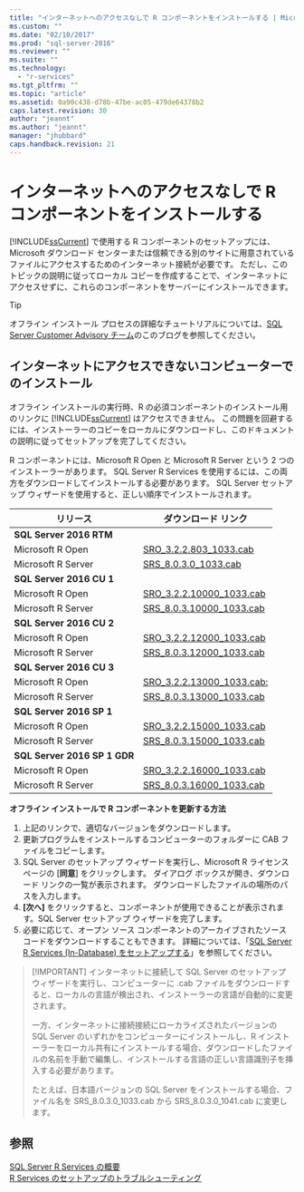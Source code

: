 ```yaml
---
title: "インターネットへのアクセスなしで R コンポーネントをインストールする | Microsoft Docs"
ms.custom: ""
ms.date: "02/10/2017"
ms.prod: "sql-server-2016"
ms.reviewer: ""
ms.suite: ""
ms.technology: 
  - "r-services"
ms.tgt_pltfrm: ""
ms.topic: "article"
ms.assetid: 0a90c438-d78b-47be-ac05-479de64378b2
caps.latest.revision: 30
author: "jeannt"
ms.author: "jeannt"
manager: "jhubbard"
caps.handback.revision: 21
---
```

# インターネットへのアクセスなしで R コンポーネントをインストールする
  [!INCLUDE[ssCurrent](../../includes/sscurrent-md.md)] で使用する R コンポーネントのセットアップには、Microsoft ダウンロード センターまたは信頼できる別のサイトに用意されているファイルにアクセスするためのインターネット接続が必要です。 ただし、このトピックの説明に従ってローカル コピーを作成することで、インターネットにアクセスせずに、これらのコンポーネントをサーバーにインストールできます。  
  
  > [!TIP]
  > 
  > オフライン インストール プロセスの詳細なチュートリアルについては、[SQL Server Customer Advisory チーム](https://blogs.msdn.microsoft.com/sqlcat/2016/10/20/do-it-right-deploying-sql-server-r-services-on-computers-without-internet-access/)のこのブログを参照してください。
  
## <a name="installation-on-computers-with-no-internet-access"></a>インターネットにアクセスできないコンピューターでのインストール  
 オフライン インストールの実行時、R の必須コンポーネントのインストール用のリンクに [!INCLUDE[ssCurrent](../../includes/sscurrent-md.md)] はアクセスできません。 この問題を回避するには、インストーラーのコピーをローカルにダウンロードし、このドキュメントの説明に従ってセットアップを完了してください。
 
 R コンポーネントには、Microsoft R Open と Microsoft R Server という 2 つのインストーラーがあります。 SQL Server R Services を使用するには、この両方をダウンロードしてインストールする必要があります。 SQL Server セットアップ ウィザードを使用すると、正しい順序でインストールされます。


リリース  |ダウンロード リンク  
---------|---------
**SQL Server 2016 RTM**     |           
Microsoft R Open     |[SRO_3.2.2.803_1033.cab](https://go.microsoft.com/fwlink/?LinkId=761266)     
Microsoft R Server     |[SRS_8.0.3.0_1033.cab](https://go.microsoft.com/fwlink/?LinkId=735051)      
**SQL Server 2016 CU 1**     |           
Microsoft R Open     |[SRO_3.2.2.10000_1033.cab](https://go.microsoft.com/fwlink/?LinkId=808803)     
Microsoft R Server     |[SRS_8.0.3.10000_1033.cab](https://go.microsoft.com/fwlink/?LinkId=808805)      
**SQL Server 2016 CU 2**     |           
Microsoft R Open     |[SRO_3.2.2.12000_1033.cab](https://go.microsoft.com/fwlink/?LinkId=827398)     
Microsoft R Server     |[SRS_8.0.3.12000_1033.cab](https://go.microsoft.com/fwlink/?LinkId=827399)  
**SQL Server 2016 CU 3**     |           
Microsoft R Open     |[SRO_3.2.2.13000_1033.cab: ](https://go.microsoft.com/fwlink/?LinkId=831785)     
Microsoft R Server     |[SRS_8.0.3.13000_1033.cab](https://go.microsoft.com/fwlink/?LinkId=831676)  |
**SQL Server 2016 SP 1**     |           
Microsoft R Open     |[SRO_3.2.2.15000_1033.cab](https://go.microsoft.com/fwlink/?LinkId=824879)     
Microsoft R Server     |[SRS_8.0.3.15000_1033.cab](https://go.microsoft.com/fwlink/?LinkId=824881)  
**SQL Server 2016 SP 1 GDR**     |           
Microsoft R Open     |[SRO_3.2.2.16000_1033.cab](https://go.microsoft.com/fwlink/?LinkId=836819)     
Microsoft R Server     |[SRS_8.0.3.16000_1033.cab](https://go.microsoft.com/fwlink/?LinkId=836818)  

  
**オフライン インストールで R コンポーネントを更新する方法**     

1. 上記のリンクで、適切なバージョンをダウンロードします。
2. 更新プログラムをインストールするコンピューターのフォルダーに CAB ファイルをコピーします。
3. SQL Server のセットアップ ウィザードを実行し、Microsoft R ライセンス ページの [**同意**] をクリックします。  ダイアログ ボックスが開き、ダウンロード リンクの一覧が表示されます。 ダウンロードしたファイルの場所のパスを入力します。 
4. **[次へ]** をクリックすると、コンポーネントが使用できることが表示されます。SQL Server セットアップ ウィザードを完了します。
5. 必要に応じて、オープン ソース コンポーネントのアーカイブされたソース コードをダウンロードすることもできます。 詳細については、「[SQL Server R Services (In-Database) をセットアップする](../../advanced-analytics/r-services/set-up-sql-server-r-services-in-database.md)」を参照してください。


> [!IMPORTANT] インターネットに接続して SQL Server のセットアップ ウィザードを実行し、コンピューターに .cab ファイルをダウンロードすると、ローカルの言語が検出され、インストーラーの言語が自動的に変更されます。 
> 
> 一方、インターネットに接続接続にローカライズされたバージョンの SQL Server のいずれかをコンピューターにインストールし、R インストーラーをローカル共有にインストールする場合、ダウンロードしたファイルの名前を手動で編集し、インストールする言語の正しい言語識別子を挿入する必要があります。 
> 
> たとえば、日本語バージョンの SQL Server をインストールする場合、ファイル名を SRS_8.0.3.0_1033.cab から SRS_8.0.3.0_1041.cab に変更します。    
 
  
## <a name="see-also"></a>参照  
 [SQL Server R Services の概要](../../advanced-analytics/r-services/getting-started-with-sql-server-r-services.md)   
 [R Services のセットアップのトラブルシューティング](../Topic/Troubleshooting%20R%20Services%20Setup.md)  
  
  